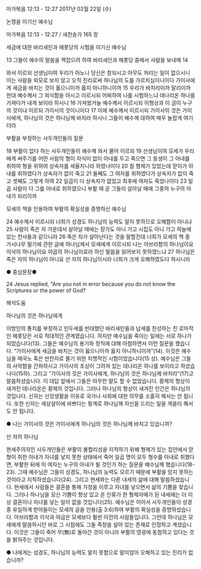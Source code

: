 마가복음 12:13 - 12:27 
2017년 02월 22일 (수)

논쟁을 이기신 예수님 



마가복음 12:13 - 12:27 / 새찬송가 165 장


세금에 대한 바리새인과 헤롯당의 시험을 이기신 예수님 

13 그들이 예수의 말씀을 책잡으려 하여 바리새인과 헤롯당 중에서 사람을 보내매 14 

와서 이르되 선생님이여 우리가 아노니 당신은 참되시고 아무도 꺼리는 일이 없으시니 이는 사람을 외모로 보지 않고 오직 진리로써 하나님의 도를 가르치심이니이다 가이사에게 세금을 바치는 것이 옳으니이까 옳지 아니하니이까 15 우리가 바치리이까 말리이까 한대 예수께서 그 외식함을 아시고 이르시되 어찌하여 나를 시험하느냐 데나리온 하나를 가져다가 내게 보이라 하시니 16 가져왔거늘 예수께서 이르시되 이형상과 이 글이 누구의 것이냐 이르되 가이사의 것이니이다 17 이에 예수께서 이르시되 가이사의 것은 가이사에게, 하나님의 것은 하나님께 바치라 하시니 그들이 예수께 대하여 매우 놀랍게 여기더라 

부활을 부정하는 사두개인들의 질문 

18 부활이 없다 하는 사두개인들이 예수께 와서 물어 이르되 19 선생님이여 모세가 우리에게 써주기를 어떤 사람의 형이 자식이 없이 아내를 두고 죽으면 그 동생이 그 아내를 취하여 형을 위하여 상속자를 세울지니라 하였나이다 20 칠 형제가 있었는데 맏이가 아내를 취하였다가 상속자가 없이 죽고 21 둘째도 그 여자를 취하였다가 상속자가 없이 죽고 셋째도 그렇게 하여 22 일곱이 다 상속자가 없었고 최후에 여자도 죽었나이다 23 일곱 사람이 다 그를 아내로 취하였으니 부활 때 곧 그들이 살아날 때에 그중의 누구의 아내가 되리이까 

모세의 책을 인용하여 부활의 확실성을 증명하신 예수님 

24 예수께서 이르시되 너희가 성경도 하나님의 능력도 알지 못하므로 오해함이 아니냐 25 사람이 죽은 자 가운데서 살아날 때에는 장가도 아니 가고 시집도 아니 가고 하늘에 있는 천사들과 같으니라 26 죽은 자가 살아난다는 것을 말할진대 너희가 모세의 책 중 가시나무 떨기에 관한 글에 하나님께서 모세에게 이르시되 나는 아브라함의 하나님이요 이삭의 하나님이요 야곱의 하나님이로라 하신 말씀을 읽어보지 못하였느냐 27 하나님은 죽은 자의 하나님이 아니요 산 자의 하나님이시라 너희가 크게 오해하였도다 하시니라 

● 중심문장● 

24 Jesus replied, "Are you not in error because you do not know the Scriptures or the power of God?

해석도움





하나님의 것은 하나님에게 

이방인의 통치를 부정하고 인두세를 반대했던 바리새인들과 납세를 찬성하는 친 로마적인 헤롯당은 서로 적대적인 관계였습니다. 하지만 예수님을 죽이는 일에는 서로 하나가 되었습니다(13). 그들은 예수님의 용기와 정직에 대해 아첨하면서 이런 질문을 했습니다. “가이사에게 세금을 바치는 것이 옳으니이까 옳지 아니하니이까”(14). 이것은 예수님을 매국노 혹은 반란자로 몰기 위한 치명적인 시험이었습니다(15 상). 예수님은 그들의 사악함을 간파하시고 가이사의 초상이 그려져 있는 데나리온 하나를 보이라고 하셨습니다(15하). 그리고 “가이사의 것은 가이사에게, 하나님의 것은 하나님께 바치라”(17)고 말씀하셨습니다. 이 대답 앞에서 그들은 아무런 말도 할 수 없었습니다. 황제의 형상이 새겨진 데나리온은 황제의 것입니다. 그러나 하나님의 형상이 새겨진 인간은 하나님의 것입니다. 신자는 신앙생활을 이유로 국가나 사회에 대한 의무를 소홀히 해서는 안 됩니다. 또한 신자는 세상살이에 바쁘다는 핑계로 하나님께 자신을 드리는 일을 게을리 해서도 안 됩니다. 

● 나는 가이사의 것은 가이사에게 하나님의 것은 하나님께 바치고 있습니까? 


산 자의 하나님 

현세주의자인 사두개인들은 부활의 불합리성을 지적하기 위해 형제가 있는 집안에서 맏형이 취한 아내가 자녀를 낳지 못한 상태에서 죽어 일곱 명이 모두 형수를 아내로 취했다면, 부활한 뒤에 이 여자는 누구의 아내가 될 것인가 하는 질문을 예수님께 했습니다(18-23). 그때 예수님은 그들이 성경도, 하나님의 능력도 모르기 때문에 부활을 믿지 못하는 것이라고 지적하셨습니다(24). 그리고 현세와는 다른 내세의 삶에 대해 말씀하셨습니다. 현세에서 사람들은 결혼을 통해 가정을 이루고 자녀를 낳으면서 삶의 기쁨을 찾습니다. 그러나 하나님을 모신 기쁨이 항상 있고 온 인류가 한 형제자매가 된 내세에는 더 이상 결혼이나 자녀를 낳는 일이 없을 것입니다(25). 예수님은 이어서 사두개인들이 성경 중 유일하게 받아들이는 모세의 글을 인용(출 3:6)하여 부활의 확실성을 증명하셨습니다. 아브라함과 이삭과 야곱은 모세보다 훨씬 이전의 사람들입니다. 그런데 하나님은 모세에게 말씀하시던 바로 그 시점에도 그들 족장을 살아 있는 존재로 인정하고 계셨습니다. 이것은 그들이 죽어 무(無)로 돌아간 것이 아니라 부활의 영광에 동참하고 있다는 것을 밝혀주는 것입니다. 

● 나에게는 성경도, 하나님의 능력도 알지 못함으로 말미암아 오해하고 있는 진리가 없습니까?